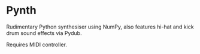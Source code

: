 # Pynth
Rudimentary Python synthesiser using NumPy, also features hi-hat and kick drum sound effects via Pydub.

Requires MIDI controller.
